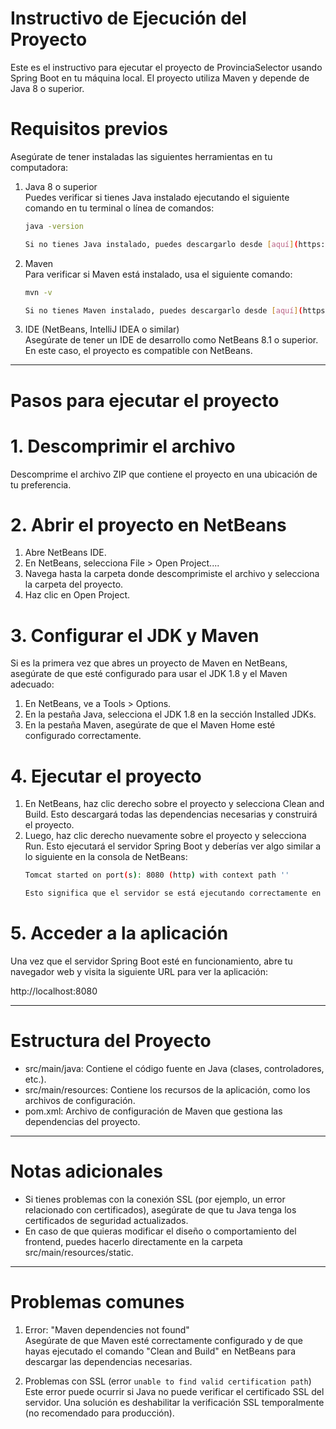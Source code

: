 # Instructivo de Ejecución del Proyecto

Este es el instructivo para ejecutar el proyecto de ProvinciaSelector usando Spring Boot en tu máquina local. El proyecto utiliza Maven y depende de Java 8 o superior.

# Requisitos previos

Asegúrate de tener instaladas las siguientes herramientas en tu computadora:

1. Java 8 o superior  
   Puedes verificar si tienes Java instalado ejecutando el siguiente comando en tu terminal o línea de comandos:
   ```bash
   java -version
   
   Si no tienes Java instalado, puedes descargarlo desde [aquí](https://www.oracle.com/java/technologies/javase-jdk11-downloads.html).

2. Maven  
   Para verificar si Maven está instalado, usa el siguiente comando:
   ```bash
   mvn -v
   
   Si no tienes Maven instalado, puedes descargarlo desde [aquí](https://maven.apache.org/download.cgi).

3. IDE (NetBeans, IntelliJ IDEA o similar)  
   Asegúrate de tener un IDE de desarrollo como NetBeans 8.1 o superior. En este caso, el proyecto es compatible con NetBeans.

---

# Pasos para ejecutar el proyecto

# 1. Descomprimir el archivo
Descomprime el archivo ZIP que contiene el proyecto en una ubicación de tu preferencia.

# 2. Abrir el proyecto en NetBeans

1. Abre NetBeans IDE.
2. En NetBeans, selecciona File > Open Project....
3. Navega hasta la carpeta donde descomprimiste el archivo y selecciona la carpeta del proyecto.
4. Haz clic en Open Project.

# 3. Configurar el JDK y Maven

Si es la primera vez que abres un proyecto de Maven en NetBeans, asegúrate de que esté configurado para usar el JDK 1.8 y el Maven adecuado:

1. En NetBeans, ve a Tools > Options.
2. En la pestaña Java, selecciona el JDK 1.8 en la sección Installed JDKs.
3. En la pestaña Maven, asegúrate de que el Maven Home esté configurado correctamente.

# 4. Ejecutar el proyecto

1. En NetBeans, haz clic derecho sobre el proyecto y selecciona Clean and Build. Esto descargará todas las dependencias necesarias y construirá el proyecto.
2. Luego, haz clic derecho nuevamente sobre el proyecto y selecciona Run. Esto ejecutará el servidor Spring Boot y deberías ver algo similar a lo siguiente en la consola de NetBeans:
   ```bash
   Tomcat started on port(s): 8080 (http) with context path ''

   Esto significa que el servidor se está ejecutando correctamente en tu máquina local.

# 5. Acceder a la aplicación

Una vez que el servidor Spring Boot esté en funcionamiento, abre tu navegador web y visita la siguiente URL para ver la aplicación:

http://localhost:8080

---

# Estructura del Proyecto

- src/main/java: Contiene el código fuente en Java (clases, controladores, etc.).
- src/main/resources: Contiene los recursos de la aplicación, como los archivos de configuración.
- pom.xml: Archivo de configuración de Maven que gestiona las dependencias del proyecto.

---

# Notas adicionales

- Si tienes problemas con la conexión SSL (por ejemplo, un error relacionado con certificados), asegúrate de que tu Java tenga los certificados de seguridad actualizados.
- En caso de que quieras modificar el diseño o comportamiento del frontend, puedes hacerlo directamente en la carpeta src/main/resources/static.

---

# Problemas comunes

1. Error: "Maven dependencies not found"  
   Asegúrate de que Maven esté correctamente configurado y de que hayas ejecutado el comando "Clean and Build" en NetBeans para descargar las dependencias necesarias.

2. Problemas con SSL (error `unable to find valid certification path`)  
   Este error puede ocurrir si Java no puede verificar el certificado SSL del servidor. Una solución es deshabilitar la verificación SSL temporalmente (no recomendado para producción).
